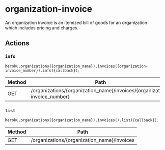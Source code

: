 # organization-invoice

An organization invoice is an itemized bill of goods for an organization which includes pricing and charges.

## Actions

### `info`

`heroku.organizations({organization_name}).invoices({organization-invoice_number}).info({callback});`

Method | Path
--- | ---
GET | /organizations/{organization_name}/invoices/{organization-invoice_number}

### `list`

`heroku.organizations({organization_name}).invoices().list({callback});`

Method | Path
--- | ---
GET | /organizations/{organization_name}/invoices

